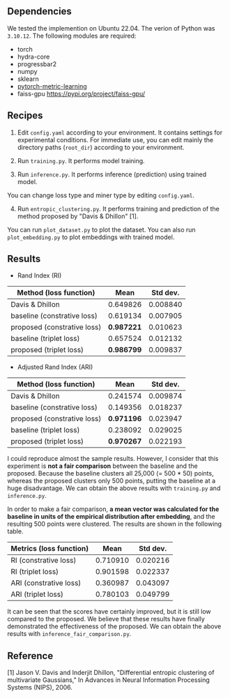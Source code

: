 ## Dependencies
We tested the implemention on Ubuntu 22.04. The verion of Python was `3.10.12`. The following modules are required:

- torch
- hydra-core
- progressbar2
- numpy
- sklearn
- [pytorch-metric-learning](https://github.com/KevinMusgrave/pytorch-metric-learning#installation) 
- faiss-gpu https://pypi.org/project/faiss-gpu/


## Recipes
1. Edit `config.yaml` according to your environment. It contains settings for experimental conditions. For immediate use, you can edit mainly the directory paths (`root_dir`) according to your environment.

2. Run `training.py`. It performs model training.

3. Run `inference.py`. It performs inference (prediction) using trained model.

You can change loss type and miner type by editing `config.yaml`.

4. Run `entropic_clustering.py`. It performs training and prediction of the method proposed by "Davis & Dhillon" [1].

You can run `plot_dataset.py` to plot the dataset. You can also run `plot_embedding.py` to plot embeddings with trained model.

## Results

* Rand Index (RI)

| Method (loss function)| Mean | Std dev. |
| --- | --- | --- |
| Davis & Dhillon | 0.649826 | 0.008840 |
| baseline</span> (constrative loss) | 0.619134 | 0.007905 |
| proposed</span> (constrative loss) | **0.987221** | 0.010623 |
| baseline</span> (triplet loss) | 0.657524 | 0.012132 |
| proposed</span> (triplet loss) | **0.986799** | 0.009837 |

* Adjusted Rand Index (ARI)

| Method (loss function)| Mean | Std dev. |
| --- | --- | --- |
| Davis & Dhillon | 0.241574 | 0.009874 |
| baseline (constrative loss) | 0.149356 | 0.018237 |
| proposed (constrative loss) | **0.971196** | 0.023947 |
| baseline (triplet loss) | 0.238092 | 0.029025 |
| proposed (triplet loss) | **0.970267** | 0.022193 |

I could reproduce almost the sample results. However, I consider that this experiment is **not a fair comparison** between the baseline and the proposed. Because the baseline clusters all 25,000 (= 500 * 50) points, whereas the proposed clusters only 500 points, putting the baseline at a huge disadvantage. We can obtain the above results with `training.py` and `inference.py`.

In order to make a fair comparison, **a mean vector was calculated for the baseline in units of the empirical distribution after embedding**, and the resulting 500 points were clustered. The results are shown in the following table.

| Metrics (loss function)| Mean | Std dev. |
| --- | --- | --- |
|RI (constrative loss) | 0.710910 | 0.020216 |
|RI (triplet loss) | 0.901598 | 0.022337 |
|ARI (constrative loss) | 0.360987  | 0.043097 |
|ARI (triplet loss) | 0.780103 | 0.049799 |

It can be seen that the scores have certainly improved, but it is still low compared to the proposed. We believe that these results have finally demonstrated the effectiveness of the proposed.
We can obtain the above results with `inference_fair_comparison.py`.

## Reference
[1] Jason V. Davis and Inderjit Dhillon, "Differential entropic
    clustering of multivariate Gaussians," In Advances in Neural
    Information Processing Systems (NIPS), 2006.
